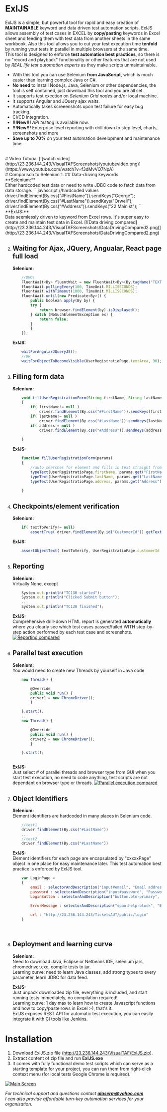 # ExlJS
ExlJS is a simple, but powerful tool for rapid and easy creation of **MAINTAINABLE** keyword and data driven test automation scripts.
ExlJS allows assembly of test cases in EXCEL by **copy/pasting** keywords in Excel sheet and feeding them with test data from another sheets in the same workbook.
Also this tool allows you to cut your test execution time **tenfold** by running your tests in parallel in multiple browsers at the same time.\
This tool is designed to enforce **test automation best practices**, so there is no "record and playback" functionality or other features that are not used by *REAL life test automation experts* as they make scripts unmaintainable.
- With this tool you can use Selenium **from JavaScript**, which is much easier than learning complex Java or C#.
- **No need** to install Node.js, Java, Selenium or other dependencies, the tool is self contained, just download this tool and you are all set.
- It supports test exection on *Selenium Grid nodes* and/or local machine.
- It supports Angular and JQuery ajax waits.
- Automatically takes screeenshots upon test failure for easy bug tracking.
- CI/CD integration.
- **!!!New!!!** *API testing* is available now.
- **!!!New!!!** Enterprise level reporting with drill down to step level, charts, screenshots and more
- **Save up to 70%** on your test automation development and maintenance time.
<br/>
# Video Tutorial
[![watch video](http://23.236.144.243/VisualTAFScreenshots/youtubevideo.png)](https://www.youtube.com/watch?v=f3dMvVQ7NpA)
<br/>
# Comparison to Selenium
1. ## Data-driving keywords<br/>
	**Selenium:**<br/>
	Either hardcoded test data or need to write JDBC code to fetch data from data storage.
	```javascript
		//hardcoded values
		driver.findElement(By.css("#FirstName")).sendKeys("George");
		driver.findElement(By.css("#LastName")).sendKeys("Orwell");
		driver.findElement(By.css("#Address")).sendKeys("22 Main st");
	```		
	**ExlJS:**<br/>
	Data seemlessly driven to keyword from Excel rows. It's super easy to create and maintain test data in Excel.
	[![Data driving compared](http://23.236.144.243/VisualTAFScreenshots/DataDrivingCompared2.png)](http://23.236.144.243/VisualTAFScreenshots/DataDrivingCompared2.png)



2. ## Waiting for Ajax, JQuery, Angualar, React page full load<br>
	**Selenium:**<br/>
	```javascript
		//OMG!
		FluentWait<By> fluentWait = new FluentWait<By>(By.tagName("TEXTAREA"));
		fluentWait.pollingEvery(100, TimeUnit.MILLISECONDS);
		fluentWait.withTimeout(1000, TimeUnit.MILLISECONDS);
		fluentWait.until(new Predicate<By>() {
		    public boolean apply(By by) {
			try {
			    return browser.findElement(by).isDisplayed();
			} catch (NoSuchElementException ex) {
			    return false;
			}
		    }
		});
	```		
	**ExlJS:**<br/>
	```javascript
		waitForAngularJQueryJS();
		//OR
		waitForObjectToBecomeVisible(UserRegistratioPage.textArea, 30);
	```
3. ## Filling form data<br/>
	**Selenium:**<br/>
	```javascript
		void fillUserRegistrationForm(String firstName, String lastName, String address)
		{
			if( firstName!= null )
				driver.findElement(By.css("#FirstName")).sendKeys(firstName);
			if( lastName!= null )
				driver.findElement(By.css("#LastName")).sendKeys(lastName);
			if( address!= null )
				driver.findElement(By.css("#Address")).sendKeys(address);
				
		}
	```		
	**ExlJS:**<br/>
	```javascript
		function fillUserRegistrationForm(params)
		{
			//auto searches for element and fills in text straight from Excel data row
			typeText(UserRegistratioPage.firstName, params.get("FirstName") );
			typeText(UserRegistratioPage.lastName, params.get("LastName") );
			typeText(UserRegistratioPage.address, params.get("Address") );
				
		}
	```


4. ## Checkpoints/element verification <br/>
	**Selenium:**</br>
	```javascript
		if( textToVerify!= null) 
			assertTrue( driver.findElement(By.id("CustomerId")).getText(), textToVerify) );
	```		
	**ExlJS:**<br/>
	```javascript
		assertObjectText( textToVerify, UserRegistratioPage.customerId );
	```		
	
5. ## Reporting <br>
	**Selenium:**<br/>
	Virtually None, except<br/>
	```javascript
		System.out.println("TC130 started"); 
		System.out.println("Clicked Submit button"); 
		...
		System.out.println("TC130 finished"); 
	```
		
	**ExlJS:**<br/>
	Comprehensive drill-down HTML report is generated **automatically** where you clearly see which test cases passed/failed WITH step-by-step action performed by each test case and screenshots.
	[![Reporting compared](http://23.236.144.243/VisualTAFScreenshots/ReportingCompared2.png)](http://23.236.144.243/VisualTAFScreenshots/ReportingCompared2.png)
	

5.  ## Parallel test execution <br>
	**Selenium:**</br>
	You would need to create new Threads by yourself in Java code
	```javascript
		new Thread() {

		    @Override
		    public void run() {
			driver1 = new ChromeDriver();
		    }

		}.start();
		...
		new Thread() {

		    @Override
		    public void run() {
			driver2 = new ChromeDriver();
		    }

		}.start();
		
	```		
	**ExlJS:**<br/>
	Just select # of parallel threads and browser type from GUI when you start test execution, no need to code anything, test scripts are not dependant on browser type or threads.
	[![Parallel execution compared](http://23.236.144.243/VisualTAFScreenshots//threadandbrowsers2.png)](http://23.236.144.243/VisualTAFScreenshots/threadandbrowsers2.png)

6.  ## Object Identifiers <br>
	**Selenium:**</br>
	Element identifiers are hardcoded in many places in Selenium code.
	```javascript
		//test1
		driver.findElement(By.css("#LastName"))
		...
		//test2
		driver.findElement(By.css("#LastName"))
	```		
	**ExlJS:**<br/>
	Element identifiers for each page are encapsulated by "xxxxxPage" object in one place for easy maintenance later. This  test automation best practice is enforced by ExlJS tool.
	```javascript
		var LoginPage = 
		{
		    email : selectorAndDescription("input#email", "Email address field"),
		    password : selectorAndDescription("input#password", "Password field"),
		    LoginButton : selectorAndDescription("button.btn-primary", "Login Button"),

		    ErrorMessage : selectorAndDescription("span.help-block", "Error Message Area"),
		    
		    url : "http://23.236.144.243/TicketsAUT/public/login"
		}

		
	```

7.  ## Deployment and learning curve <br>
	**Selenium:**</br>
	Need to download Java, Eclipse or Netbeans IDE, selenium jars, chromedriver.exe, compile tests to jar.<br/>
	Learning curve: need to learn Java classes, add strong types to every parameter, learn JDBC for data feed.
	
	**ExlJS:**<br/>
	Just unpack downloaded zip file, everything is included, and start running tests immediately, no compilation required!<br/>
	Learning curve: 1 day max to learn how to create Javascript functions and how to copy/paste rows in Excel :-), that's it.<br/>
	ExlJS exposes REST API for automatic test execution, you can easily integrate it with CI tools like Jenkins.
<!---	
[![Main Screen](http://23.236.144.243/VisualTAFScreenshots/overallcomponents4.png)](http://23.236.144.243/VisualTAFScreenshots/overallcomponents4.png)
-->

# Installation
1. Download ExlJS.zip file (http://23.236.144.243/VisualTAF/ExlJS.zip).
2. Extract content of zip file and run **ExlJS.exe**
3. It comes with fully functional demo test scripts which can serve as a starting template for your project, you can run them from right-click context menu (for local tests Google Chrome is required).

[![Main Screen](http://23.236.144.243/VisualTAFScreenshots/runtemplatecontextmenu.png)](http://23.236.144.243/VisualTAFScreenshots/runtemplatecontextmenu.png)

*For technical support and questions contact **alaserm@yahoo.com**<br>
I can also provide affordable turn-key automation services for your organisation.*

